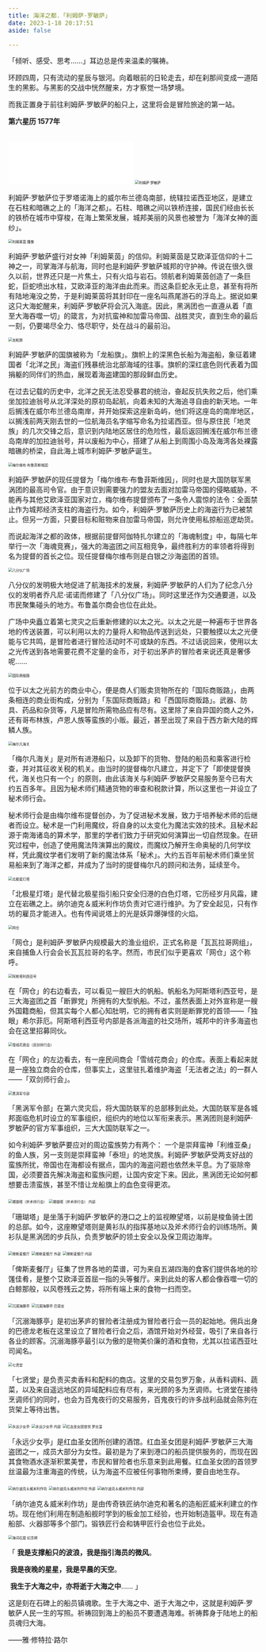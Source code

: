 ```yaml
---
title: 海洋之都.「利姆萨·罗敏萨」
date: 2023-1-18 20:17:51
aside: false

---
```


「倾听、感受、思考......」耳边总是传来温柔的嘱祷。

环顾四周，只有流动的星辰与银河。向着眼前的日轮走去，却在刹那间变成一道陌生的黑影。与黑影的交战中恍然醒来，方才察觉一场梦境。

而我正置身于前往利姆萨·罗敏萨的船只上，这里将会是冒险旅途的第一站。

**第六星历 1577年**

<br>

<iframe frameborder="no" border="0" marginwidth="0" marginheight="0" width=50% height=86 src="//music.163.com/outchain/player?type=2&id=28409306&auto=1&height=66"></iframe>

<img src="异世相遇/异世旅志/利姆萨·罗敏萨.png" alt="利姆萨·罗敏萨" style="zoom:50%;" />

利姆萨·罗敏萨位于罗塔诺海上的威尔布兰德岛南部，统辖拉诺西亚地区，是建立在石柱和暗礁之上的「海洋之都」。石柱、暗礁之间以铁桥连接，国民们经由长长的铁桥在城市中穿梭，在海上繁荣发展，城邦美丽的风景也被誉为「海洋女神的面纱」。



<img src="异世相遇/异世旅志/利姆莱茵 雕像.png" alt="利姆莱茵 雕像" style="zoom:50%;" />

利姆萨·罗敏萨盛行对女神「利姆莱茵」的信仰。利姆莱茵是艾欧泽亚信仰的十二神之一，司掌海洋与航海，同时也是利姆萨·罗敏萨城邦的守护神。传说在很久很久以前，世界还只是一片焦土，只有火焰与岩石。领航者利姆莱茵创造了一条巨蛇，巨蛇喷出水柱，艾欧泽亚的海洋由此而来。而这条巨蛇永无止息，甚至有将所有陆地淹没之势，于是利姆莱茵将其封印在一座名叫燕尾游石的浮岛上。据说如果这只大海蛇醒来，利姆萨·罗敏萨将会沉入海底。因此，黑涡团也一直遵从着「直至大海吞噬一切」的箴言，为对抗蛮神和加雷马帝国、战胜灵灾，直到生命的最后一刻，仍要竭尽全力、恪尽职守，处在战斗的最前沿。



<img src="异世相遇/异世旅志/龙船旗.png" alt="龙船旗" style="zoom:50%;" />

利姆萨·罗敏萨的国旗被称为「龙船旗」。旗帜上的深黑色长船为海盗船，象征着建国者「北洋之民」海盗们残暴统治北部海域的往事。旗帜的深红底色则代表着为国捐躯的同伴们的热血，展现着海盗建国的那段鲜血历史。

在过去记载的历史中，北洋之民无法忍受暴君的统治，奋起反抗失败之后，他们乘坐加拉迪翁号从北洋深处的原初岛起航，向着未知的大海追寻自由的新天地。一年后搁浅在威尔布兰德岛南岸，并开始探索这座新岛屿，他们将这座岛的南岸地区，以搁浅前两天刚去世的一位航海员名字缩写命名为拉诺西亚。但与原住民「地灵族」的几次交锋之后，意识到内陆地区居住的危险性，最后返回搁浅在威尔布兰德岛南岸的加拉迪翁号，并以废船为中心，搭建了从船上到周围小岛及海湾各处裸露暗礁的桥梁，自此海上城市利姆萨·罗敏萨诞生。



<img src="异世相遇/异世旅志/梅尔维布·布鲁菲斯维因.png" alt="梅尔维布·布鲁菲斯维因" style="zoom:50%;" />

利姆萨·罗敏萨的现任提督为「梅尔维布·布鲁菲斯维因」，同时也是大国防联军黑涡团的最高司令官。由于意识到需要强力的盟友去面对加雷马帝国的侵略威胁，不能再与其他艾欧泽亚国家对立，梅尔维布提督颁布了一条令人震惊的法令：全面禁止作为城邦经济支柱的海盗行为。如今，利姆萨·罗敏萨历史上的海盗行为已被禁止。但另一方面，只要目标和赃物来自加雷马帝国，则允许使用私掠船巡逻劫货。

而说起海洋之都的政体，根据前提督阿伽特扎尔建立的「海魂制度」中，每隔七年举行一次「海魂竞赛」，强大的海盗团之间互相竞争，最终胜利方的率领者将得到名为提督的首长之位。现任提督梅尔维布则是白银之沙海盗团的首领。



<img src="异世相遇/异世旅志/八分仪广场.png" alt="八分仪广场" style="zoom:50%;" />

八分仪的发明极大地促进了航海技术的发展，利姆萨·罗敏萨的人们为了纪念八分仪的发明者乔凡尼·诺诺而修建了「八分仪广场」。同时这里还作为交通要道，以及市民聚集碰头的地方。布鲁盖尔商会也位在此处。

广场中央矗立着第七灵灾之后重新修建的以太之光。以太之光是一种遍布于世界各地的传送装置，可以利用以太的力量将人和物品传送到远处，只要触摸以太之光便能与它共鸣，是冒险者进行冒险活动时不可或缺的东西。不过话说回来，使用以太之光传送到各地需要花费不定量的金币，对于初出茅庐的冒险者来说还真是奢侈呢......



<img src="异世相遇/异世旅志/国际商贩路.png" alt="国际商贩路" style="zoom:50%;" />

位于以太之光前方的商业中心，便是商人们贩卖货物所在的「国际商贩路」，由两条相连的商业街构成，分别为「东国际商贩路」和「西国际商贩路」。武器、防具、药品和杂货等，凡是冒险所需物品应有尽有。这里除了来自异国的商人之外，还有哥布林族，卢恩人族等蛮族的小贩。最近，甚至出现了来自于西方新大陆的辉鳞人族。



<img src="异世相遇/异世旅志/梅尔凡海关.png" alt="梅尔凡海关" style="zoom:50%;" />

「梅尔凡海关」是对所有进港船只，以及卸下的货物、登陆的船员和乘客进行检查，并对其征收关税的机关。由当时的提督梅尔凡建立，并定下了「即使提督换代，海关也只有一个」的原则，由此该海关与利姆萨·罗敏萨交易服务至今已有大约五百多年。且因为秘术师们精通货物的审查和税款计算，所以这里也一并设立了秘术师行会。

秘术师行会是由梅尔维布提督创办，为了促进秘术发展，致力于培养秘术师的后继者而设立。秘术是一门利用魔纹，将自身的以太变化为魔法实效的技术。且秘术起源于南海诸岛的算术学，那里的学者们致力于研究如何演算出一切自然现象。在研究过程中，创造了使用魔法阵演算出的魔纹，而魔纹乃解开生命奥秘的几何学纹样，凭此魔纹学者们发明了新的魔法体系「秘术」。大约五百年前秘术师们乘坐贸易船来到了海洋之都，并成为了当时的提督梅尔凡的顾问和法务，延续至今。



<img src="异世相遇/异世旅志/北极星灯塔.png" alt="北极星灯塔" style="zoom:50%;" />

「北极星灯塔」是代替北极星指引船只安全归港的白色灯塔，它历经岁月风霜，建立在岩礁之上。纳尔迪克＆威米利作坊负责对它进行维护。为了安全起见，只有作坊的雇员才能进入。也有传闻说塔上的光是妖异爆弹怪的火焰。



<img src="异世相遇/异世旅志/网仓.png" alt="网仓" style="zoom:50%;" />

「网仓」是利姆萨·罗敏萨内规模最大的渔业组织，正式名称是「瓦瓦拉哥网组」，来自捕鱼人行会会长瓦瓦拉哥的名字。然而，市民们似乎更喜欢「网仓」这个称呼。



<img src="异世相遇/异世旅志/阿斯塔利西亚号.png" alt="阿斯塔利西亚号" style="zoom:50%;" />

在「网仓」的右边看去，可以看见一艘巨大的帆船。帆船名为阿斯塔利西亚号，是三大海盗团之首「断罪党」所拥有的大型帆船。不过，虽然表面上对外宣称是一艘外国籍商船，但其实每个人都心知肚明，它的拥有者实则是断罪党的首领——「独眼」希尔菲厄。阿斯塔利西亚号内部是各派海盗的社交场所，城邦中的许多海盗也会在这里招募同伙。



<img src="异世相遇/异世旅志/雪绒花商会（双剑师行会）.png" alt="雪绒花商会（双剑师行会）" style="zoom:50%;" />

在「网仓」的左边看去，有一座民间商会「雪绒花商会」的仓库。表面上看起来就是一座独立商会的仓库，但事实上，这里驻扎着维护海盗「无法者之法」的一群人——「双剑师行会」。



<img src="异世相遇/异世旅志/黑涡军令部.png" alt="黑涡军令部" style="zoom:50%;" />

「黑涡军令部」在第六灵灾后，将大国防联军的总部移到此处。大国防联军是各城邦面临危机时设立的军事组织，组织内的地位以军衔来表示。黑涡团则是利姆萨·罗敏萨的官方军事组织，三大大国防联军之一。

如今利姆萨·罗敏萨要应对的周边蛮族势力有两个： 一个是崇拜蛮神「利维亚桑」的鱼人族，另一支则是崇拜蛮神「泰坦」的地灵族。利姆萨·罗敏萨受两支好战的蛮族所扰，帝国也在海都设有据点，国内的海盗问题也依然未平息。为了驱除帝国，必须要首先解决海盗和蛮族问题，让国内安定下来。因此，黑涡团无论如何都想要击溃蛮族，甚至不惜让龙船旗上的血色变得更浓。



<img src="异世相遇/异世旅志/珊瑚塔（斧术师行会）.png" alt="珊瑚塔（斧术师行会）" style="zoom:50%;" />

<img src="异世相遇/异世旅志/珊瑚塔（斧术师行会） 内部.png" alt="珊瑚塔（斧术师行会） 内部" style="zoom:50%;" />

「珊瑚塔」是坐落于利姆萨·罗敏萨的港口之上的监视瞭望塔，以前是梭鱼骑士团的总部。如今，这座瞭望塔则是黄衫队的指挥基地以及斧术师行会的训练场所。黄衫队是黑涡团的步兵队，负责罗敏萨的领土安全以及保卫周边海岸。



<img src="异世相遇/异世旅志/俾斯麦餐厅.png" alt="俾斯麦餐厅" style="zoom:50%;" />

<img src="异世相遇/异世旅志/俾斯麦餐厅 外部.png" alt="俾斯麦餐厅 外部" style="zoom:50%;" />

<img src="异世相遇/异世旅志/俾斯麦餐厅 内部.png" alt="俾斯麦餐厅 内部" style="zoom:50%;" />

「俾斯麦餐厅」征集了世界各地的菜谱，可为来自五湖四海的食客们提供各地的珍馐佳肴，是整个艾欧泽亚首屈一指的头等餐厅。来到此处的客人都会像吞噬一切的白鲸那般，以风卷残云之势，将所有端上来的食物一扫而空。



<img src="异世相遇/异世旅志/沉溺海豚亭.png" alt="沉溺海豚亭" style="zoom:50%;" />

<img src="异世相遇/异世旅志/沉溺海豚亭 巴德龙.png" alt="沉溺海豚亭 巴德龙" style="zoom:50%;" />

「沉溺海豚亭」是初出茅庐的冒险者注册成为冒险者行会一员的起始地。佣兵出身的巴德龙老板在这里设立了冒险者行会之后，酒馆开始对外经营，吸引了来自各行各业的顾客。沉溺海豚亭最引以为傲的是物美价廉的酒和食物，尤其以拉诺西亚吐司闻名。



<img src="异世相遇/异世旅志/七贤堂.png" alt="七贤堂" style="zoom:50%;" />

「七贤堂」是负责买卖香料和配料的商店。这里的交易包罗万象，从香料调料、蔬菜，以及来自遥远地区的异域配料应有尽有，来光顾的多为烹调师。七贤堂在接待烹调师们的同时，也会为百鬼夜行的交易服务，百鬼夜行的许多战利品就会陈列在货架上等待出售。



<img src="异世相遇/异世旅志/永远少女亭.png" alt="永远少女亭" style="zoom:50%;" />

<img src="异世相遇/异世旅志/永远少女亭 内部.png" alt="永远少女亭 内部" style="zoom:50%;" />

<img src="异世相遇/异世旅志/红血圣女团首领 罗丝温.png" alt="红血圣女团首领 罗丝温" style="zoom:50%;" />

「永远少女亭」是红血圣女团所创建的酒馆。红血圣女团是利姆萨·罗敏萨三大海盗团之一，成员大部分为女性。最初是为了来到港口的船员提供服务的，而现在因其食物酒水逐渐积累美誉，市民和冒险者也乐意来到此用餐。红血圣女团的首领罗丝温最为注重海盗的传统，认为海盗不应被任何事物所束缚，要自由地生存。



<img src="异世相遇/异世旅志/纳尔迪克＆威米利作坊.png" alt="纳尔迪克＆威米利作坊" style="zoom:50%;" />

<img src="异世相遇/异世旅志/纳尔迪克＆威米利作坊 外部.png" alt="纳尔迪克＆威米利作坊 外部" style="zoom:50%;" />

<img src="异世相遇/异世旅志/纳尔迪克＆威米利作坊 内部.png" alt="纳尔迪克＆威米利作坊 内部" style="zoom:50%;" />

「纳尔迪克＆威米利作坊」是由传奇铁匠纳尔迪克和著名的造船匠威米利建立的作坊。现在他们利用在制造船舰时学到的板金加工经验，也开始制造盔甲。现在有造船部、火器部等多个部门。锻铁匠行会和铸甲匠行会也位于此处。



<img src="异世相遇/异世旅志/海词石窟 纪念碑.png" alt="海词石窟 纪念碑" style="zoom:50%;" />

「   **我是支撑船只的波浪，我是指引海员的微风**。

​       **我是夜晚的星星，我是早晨的天空**。

​       **我生于大海之中，亦将逝于大海之中**......                」

这是刻在石碑上的船员镇魂歌。生于大海之中、逝于大海之中，这就是利姆萨·罗敏萨人民一生的写照。祈祷回到海上的船员不要遭遇海难。祈祷葬身于陆地上的船员魂归大海。

——雅·修特拉·路尔

